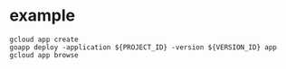 # example

```
gcloud app create
goapp deploy -application ${PROJECT_ID} -version ${VERSION_ID} app
gcloud app browse
```
